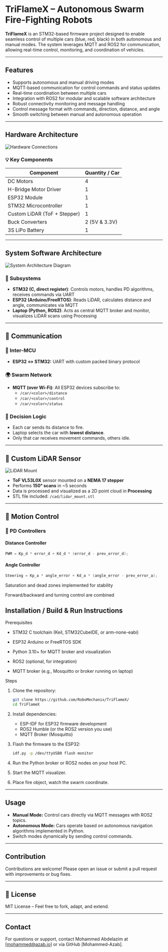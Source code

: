 
# TriFlameX – Autonomous Swarm Fire-Fighting Robots 

**TriFlameX** is an STM32-based firmware project designed to enable seamless control of multiple cars (blue, red, black) in both autonomous and manual modes. The system leverages MQTT and ROS2 for communication, allowing real-time control, monitoring, and coordination of vehicles.

---

## Features

- Supports autonomous and manual driving modes
- MQTT-based communication for control commands and status updates
- Real-time coordination between multiple cars
- Integration with ROS2 for modular and scalable software architecture
- Robust connectivity monitoring and message handling
- Control message format with commands, direction, distance, and angle
- Smooth switching between manual and autonomous operation

---

## Hardware Architecture

![Hardware Connections](docs/images/hardware_connections.jpg)

### 💡 Key Components

| Component               | Quantity / Car |
|-------------------------|----------------|
| DC Motors               | 4              |
| H-Bridge Motor Driver   | 1              |
| ESP32 Module            | 1              |
| STM32 Microcontroller   | 1              |
| Custom LiDAR (ToF + Stepper) | 1        |
| Buck Converters         | 2 (5V & 3.3V)   |
| 3S LiPo Battery         | 1              |

---

## System Software Architecture

![System Architecture Diagram](docs/images/CommsFlowChart.png)

### 🧩 Subsystems

- **STM32 (C, direct register)**: Controls motors, handles PD algorithms, receives commands via UART
- **ESP32 (Arduino/FreeRTOS)**: Reads LiDAR, calculates distance and angle, communicates via MQTT
- **Laptop (Python, ROS2)**: Acts as central MQTT broker and monitor, visualizes LiDAR scans using Processing

---
## 📡 Communication

### 🔁 Inter-MCU
- **ESP32 ↔ STM32:** UART with custom packed binary protocol

### 🌍 Swarm Network
- **MQTT (over Wi-Fi)**: All ESP32 devices subscribe to:
  - `/car/<color>/distance`
  - `/car/<color>/control`
  - `/car/<color>/status`

### 🧠 Decision Logic
- Each car sends its distance to fire.
- Laptop selects the car with **lowest distance**.
- Only that car receives movement commands, others idle.

---

## 📐 Custom LiDAR Sensor

![LiDAR Mount](assets/lidar_mount.png)

- **ToF VL53L0X** sensor mounted on a **NEMA 17 stepper**
- Performs **150° scans** in ~5 seconds
- Data is processed and visualized as a 2D point cloud in **Processing**
- STL file included: `/cad/lidar_mount.stl`

---

## 🎯 Motion Control

### 📌 PD Controllers

#### Distance Controller
```c
PWM = Kp_d * error_d + Kd_d * (error_d - prev_error_d);
```
#### Angle Controller
```c
Steering = Kp_a * angle_error + Kd_a * (angle_error - prev_error_a);
```
Saturation and dead zones implemented for stability

Forward/backward and turning control are combined

## Installation / Build & Run Instructions

Prerequisites

   - STM32 C toolchain (Keil, STM32CubeIDE, or arm-none-eabi)

   - ESP32 Arduino or FreeRTOS SDK
   - Python 3.10+ for MQTT broker and visualization
   - ROS2 (optional, for integration)
   - MQTT broker (e.g., Mosquitto or broker running on laptop)

Steps

1. Clone the repository:

   ```bash
   git clone https://github.com/RoboMechanix/TriFlameX/
   cd TriFlameX
   ```

2. Install dependencies:

   - ESP-IDF for ESP32 firmware development
   - ROS2 Humble (or the ROS2 version you use)
   - MQTT Broker (Mosquitto)

3. Flash the firmware to the ESP32:

   ```bash
   idf.py -p /dev/ttyUSB0 flash monitor
   ```
4. Run the Python broker or ROS2 nodes on your host PC.

5. Start the MQTT visualizer.

6. Place fire object, watch the swarm coordinate.
---

## Usage

- **Manual Mode:** Control cars directly via MQTT messages with ROS2 topics.
- **Autonomous Mode:** Cars operate based on autonomous navigation algorithms implemented in Python.
- Switch modes dynamically by sending control commands.

---



## Contribution

Contributions are welcome! Please open an issue or submit a pull request with improvements or bug fixes.

---

## 📜 License

MIT License – Feel free to fork, adapt, and extend.

---

## Contact

For questions or support, contact Mohammed Abdelazim at [mohammed@azab.io] or via GitHub [Mohammed-Azab].
